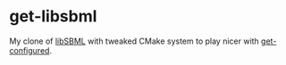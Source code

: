 # get-libsbml
My clone of [libSBML](http://sbml.org/Software/libSBML) with tweaked CMake system to play nicer with [get-configured](https://github.com/nickerso/get-configured).
